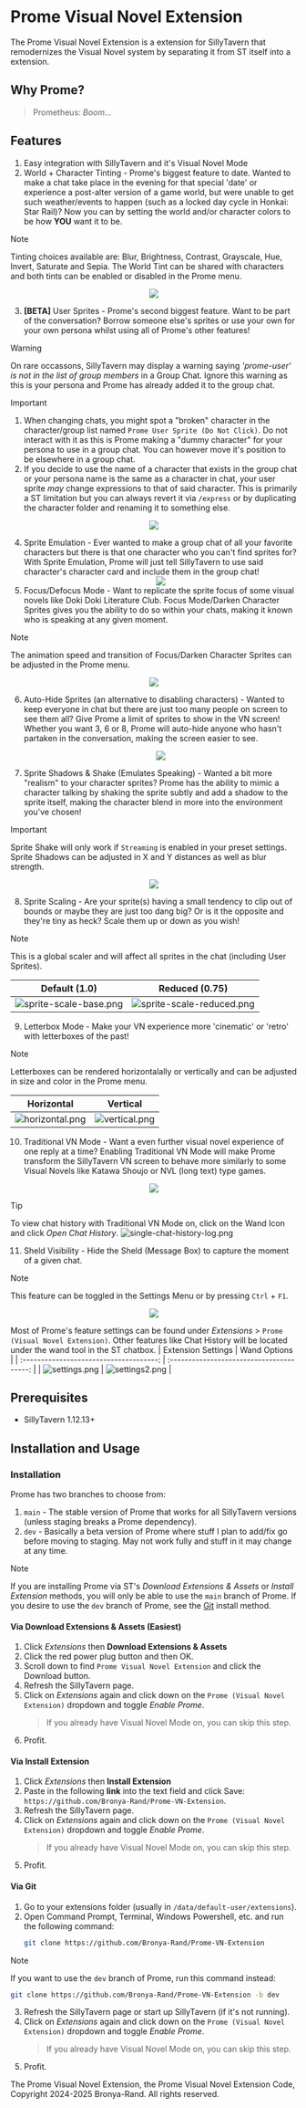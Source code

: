 # Prome Visual Novel Extension

The Prome Visual Novel Extension is a extension for SillyTavern that remodernizes the Visual Novel system by separating it from ST itself into a extension.

<!-- > [!CAUTION]
> Prome at the moment is only supported on the current staging branch of SillyTavern. Switch your SillyTavern version to `staging` using this command:
> `git checkout -b staging && git pull` !-->

## Why Prome?

> Prometheus: _Boom..._

## Features

1. Easy integration with SillyTavern and it's Visual Novel Mode
2. World + Character Tinting - Prome's biggest feature to date. Wanted to make a chat take place in the evening for that special 'date' or experience a post-alter version of a game world, but were unable to get such weather/events to happen (such as a locked day cycle in Honkai: Star Rail)? Now you can by setting the world and/or character colors to be how **YOU** want it to be.

> [!NOTE]
> Tinting choices available are: Blur, Brightness, Contrast, Grayscale, Hue, Invert, Saturate and Sepia. The World Tint can be shared with characters and both tints can be enabled or disabled in the Prome menu.

   <center>
      <img src="./.github/world-tint.png">
   </center>

3. **[BETA]** User Sprites - Prome's second biggest feature. Want to be part of the conversation? Borrow someone else's sprites or use your own for your own persona whilst using all of Prome's other features!

> [!WARNING]
> On rare occassons, SillyTavern may display a warning saying _'prome-user' is not in the list of group members_ in a Group Chat. Ignore this warning as this is your persona and Prome has already added it to the group chat.

> [!IMPORTANT]
> 1. When changing chats, you might spot a "broken" character in the character/group list named `Prome User Sprite (Do Not Click)`. Do not interact with it as this is Prome making a "dummy character" for your persona to use in a group chat. You can however move it's position to be elsewhere in a group chat.
> 2. If you decide to use the name of a character that exists in the group chat or your persona name is the same as a character in chat, your user sprite *may* change expressions to that of said character. This is primarily a ST limitation but you can always revert it via `/express` or by duplicating the character folder and renaming it to something else.

   <center>
      <img src="./.github/user-sprite.png">
   </center>

4. Sprite Emulation - Ever wanted to make a group chat of all your favorite characters but there is that one character who you can't find sprites for? With Sprite Emulation, Prome will just tell SillyTavern to use said character's character card and include them in the group chat!
   <center>
    <img src="./.github/card-emulation.png"/>
   </center>
5. Focus/Defocus Mode - Want to replicate the sprite focus of some visual novels like Doki Doki Literature Club. Focus Mode/Darken Character Sprites gives you the ability to do so within your chats, making it known who is speaking at any given moment.

> [!NOTE]
> The animation speed and transition of Focus/Darken Character Sprites can be adjusted in the Prome menu.

   <center>
    <img src="./.github/defocus.png"/>
   </center>

6. Auto-Hide Sprites (an alternative to disabling characters) - Wanted to keep everyone in chat but there are just too many people on screen to see them all? Give Prome a limit of sprites to show in the VN screen! Whether you want 3, 6 or 8, Prome will auto-hide anyone who hasn't partaken in the conversation, making the screen easier to see.
   <center>
    <img src="./.github/auto-hide.png">
   </center>

7. Sprite Shadows & Shake (Emulates Speaking) - Wanted a bit more "realism" to your character sprites? Prome has the ability to mimic a character talking by shaking the sprite subtly and add a shadow to the sprite itself, making the character blend in more into the environment you've chosen!

> [!IMPORTANT]
> Sprite Shake will only work if `Streaming` is enabled in your preset settings. Sprite Shadows can be adjusted in X and Y distances as well as blur strength.

   <center>
       <img src="./.github/sprite-shadow.png">
    </center>

8. Sprite Scaling - Are your sprite(s) having a small tendency to clip out of bounds or maybe they are just too dang big? Or is it the opposite and they're tiny as heck? Scale them up or down as you wish!

> [!NOTE] 
> This is a global scaler and will affect all sprites in the chat (including User Sprites).

|                       Default (1.0)                       |                          Reduced (0.75)                         |
| :-------------------------------------------------------: | :-------------------------------------------------------------: | 
| ![sprite-scale-base.png](./.github/sprite-scale-base.png) | ![sprite-scale-reduced.png](./.github/sprite-scale-reduced.png) |

9. Letterbox Mode - Make your VN experience more 'cinematic' or 'retro' with letterboxes of the past!

> [!NOTE]
> Letterboxes can be rendered horizontalally or vertically and can be adjusted in size and color in the Prome menu.

|                 Horizontal                  |                Vertical                 |
| :-----------------------------------------: | :-------------------------------------: |
| ![horizontal.png](./.github/horizontal.png) | ![vertical.png](./.github/vertical.png) |

10. Traditional VN Mode - Want a even further visual novel experience of one reply at a time? Enabling Traditional VN Mode will make Prome transform the SillyTavern VN screen to behave more similarly to some Visual Novels like Katawa Shoujo or NVL (long text) type games.
   <center>
    <img src="./.github/single-message.png"/>
    </center>

> [!TIP]
> To view chat history with Traditional VN Mode on, click on the Wand Icon and click _Open Chat History_.
> ![single-chat-history-log.png](./.github/single-chat-history-log.png)

11. Sheld Visibility - Hide the Sheld (Message Box) to capture the moment of a given chat.

> [!NOTE]
> This feature can be toggled in the Settings Menu or by pressing `Ctrl` + `F1`.

   <center>
      <img src="./.github/sheld_hide.png"/>
   </center>

Most of Prome's feature settings can be found under _Extensions_ > `Prome (Visual Novel Extension)`. Other features like Chat History will be located under the wand tool in the ST chatbox.
| Extension Settings | Wand Options |
| :-------------------------------------: | :---------------------------------------: |
| ![settings.png](./.github/settings.png) | ![settings2.png](./.github/settings2.png) |

## Prerequisites

- SillyTavern 1.12.13+ 

## Installation and Usage

### Installation

Prome has two branches to choose from:
1. `main` - The stable version of Prome that works for all SillyTavern versions (unless staging breaks a Prome dependency).
2. `dev` - Basically a beta version of Prome where stuff I plan to add/fix go before moving to staging. May not work fully and stuff in it may change at any time.

> [!NOTE]
> If you are installing Prome via ST's *Download Extensions & Assets* or *Install Extension* methods, you will only be able to use the `main` branch of Prome. If you desire to use the `dev` branch of Prome, see the [Git](#via-git) install method.

#### Via Download Extensions & Assets (Easiest)

1. Click _Extensions_ then **Download Extensions & Assets**
2. Click the red power plug button and then OK.
3. Scroll down to find `Prome Visual Novel Extension` and click the Download button.
4. Refresh the SillyTavern page.
5. Click on _Extensions_ again and click down on the `Prome (Visual Novel Extension)` dropdown and toggle _Enable Prome_.
   > If you already have Visual Novel Mode on, you can skip this step.
6. Profit.

#### Via Install Extension

1. Click _Extensions_ then **Install Extension**
2. Paste in the following **link** into the text field and click Save: `https://github.com/Bronya-Rand/Prome-VN-Extension`.
3. Refresh the SillyTavern page.
4. Click on _Extensions_ again and click down on the `Prome (Visual Novel Extension)` dropdown and toggle _Enable Prome_.
   > If you already have Visual Novel Mode on, you can skip this step.
5. Profit.

#### Via Git
1. Go to your extensions folder (usually in `/data/default-user/extensions`).
2. Open Command Prompt, Terminal, Windows Powershell, etc. and run the following command: 
   ```sh
   git clone https://github.com/Bronya-Rand/Prome-VN-Extension
   ```

> [!NOTE]
> If you want to use the `dev` branch of Prome, run this command instead: 
> ```sh
> git clone https://github.com/Bronya-Rand/Prome-VN-Extension -b dev
> ```
3. Refresh the SillyTavern page or start up SillyTavern (if it's not running).
4. Click on _Extensions_ again and click down on the `Prome (Visual Novel Extension)` dropdown and toggle _Enable Prome_.
   > If you already have Visual Novel Mode on, you can skip this step.
5. Profit.

The Prome Visual Novel Extension, the Prome Visual Novel Extension Code, Copyright 2024-2025 Bronya-Rand. All rights reserved. 
